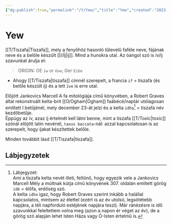 ```yaml
---
{"dg-publish":true,"permalink":"/Y/Yew/","title":"Yew","created":"2023-10-29T02:36","updated":"2024-10-26T00:52"}
---
```



# Yew

[[T/Tiszafa\|Tiszafa]], mely a fenyőhöz hasonló tűlevelű faféle neve, fájának neve és a belőle készült [[I/Íj\|íj]]. Mind a hunokra utal. Az óangol szó is ív/íj szavunkat árulja el:  
> ORIGIN: OE `īw` or `ēow`; Ger `Eibe`  
- Ahogy [[T/Tiszafa\|tiszafa]] címnél szerepelt, a francia `if` = tiszafa (és belőle készült íj) és a lett `īve` is erre utal.

Előjött Jankovics Marcell A fa mitológiája című könyvében, a Robert Graves által rekonstruált kelta-brit [[O/Ogham\|Ogham]] faábécé/naptár utólagosan említett I betűjénél, mely december 23-át jelzi és a kelta `idho`[^1] = tiszafa név kezdőbetűje.  
Éppúgy az ív, azaz íj értelmét kell látni benne, mint a tiszafa [[T/Toxic\|toxic]] szónál előjött latin nevénél, `taxus baccata`-nál: azzal kapcsolatosan is az szerepelt, hogy íjakat készítettek belőle.  

Minden továbbit lásd [[T/Tiszafa\|tiszafa]].  

## Lábjegyzetek

[^1]: Lábjegyzet:  
Ami a tiszafa kelta nevét illeti, feltűnő, hogy egyezik vele a Jankovics Marcell Mély a múltnak kútja című könyvének 307. oldalán említett görög `idé` = élőfa, erdőség szó.  
A kelta `idho` igaz, hogy Robert Graves szerint inkább a halállal kapcsolatos, mintsem az élettel (ezért is az év utolsó, legsötétebb napjára, a téli napforduló estéjének napjára teszi). Már ránézésre is idő szavunkkal feleltettem volna meg (azon a napon ér véget az év), de a görög szó alapján lehet Isten Háza vagy Ó-Isten értelmű is.  